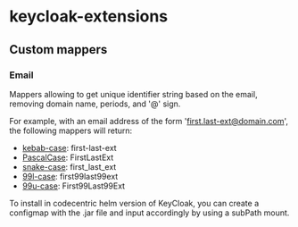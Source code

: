 # keycloak-extensions

## Custom mappers

### Email

Mappers allowing to get unique identifier string based on the email, removing domain name, periods, and '@' sign.

For example, with an email address of the form 'first.last-ext@domain.com', the following mappers will return:
-   [kebab-case](https://en.wiktionary.org/wiki/kebab_case): first-last-ext
-   [PascalCase](https://en.wiktionary.org/wiki/Pascal_case): FirstLastExt
-   [snake-case](https://en.wiktionary.org/wiki/snake_case): first_last_ext
-   [99l-case](#): first99last99ext
-   [99u-case](#): First99Last99Ext

To install in codecentric helm version of KeyCloak, you can create a configmap with the .jar file and input accordingly by using a subPath mount.
